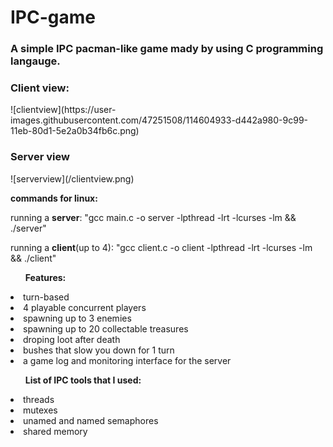 # IPC-game
<h3>A simple IPC pacman-like game mady by using C programming langauge.</h3>

<h3>Client view:</h3>
![clientview](https://user-images.githubusercontent.com/47251508/114604933-d442a980-9c99-11eb-80d1-5e2a0b34fb6c.png)
<h3>Server view</h3>
![serverview](/clientview.png)

<b>commands for linux:</b>
<p>running a <b>server</b>: "gcc main.c -o server -lpthread -lrt -lcurses -lm && ./server"</p>
<p>running a <b>client</b>(up to 4): "gcc client.c -o client -lpthread -lrt -lcurses -lm && ./client"</p>


<ul><b>Features:</b></ul>
<li>turn-based</li>
<li>4 playable concurrent players</li>
<li>spawning up to 3 enemies</li>
<li>spawning up to 20 collectable treasures</li>
<li>droping loot after death</li>
<li>bushes that slow you down for 1 turn</li>
<li>a game log and monitoring interface for the server</li>
<ul><b>List of IPC tools that I used:</b></ul>
<li>threads</li>
<li>mutexes</li>
<li>unamed and named semaphores</li>
<li>shared memory</li>


